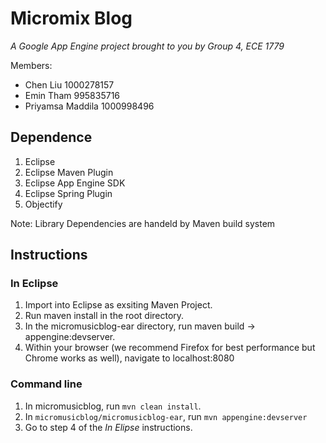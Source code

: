 Micromix Blog
=============

_A Google App Engine project brought to you by Group 4, ECE 1779_

Members:
- Chen Liu                      1000278157
- Emin Tham                     995835716
- Priyamsa Maddila              1000998496


Dependence
----------

1. Eclipse
2. Eclipse Maven Plugin
3. Eclipse App Engine SDK
4. Eclipse Spring Plugin
5. Objectify

Note: Library Dependencies are handeld by Maven build system

Instructions
------------

### In Eclipse
1. Import into Eclipse as exsiting Maven Project.
2. Run maven install in the root directory.
3. In the micromusicblog-ear directory, run maven build -> appengine:devserver.
4. Within your browser (we recommend Firefox for best performance but Chrome 
   works as well), navigate to localhost:8080

### Command line
1. In micromusicblog, run `mvn clean install`.
2. In `micromusicblog/micromusicblog-ear`, run `mvn appengine:devserver`
3. Go to step 4 of the _In Elipse_ instructions.
